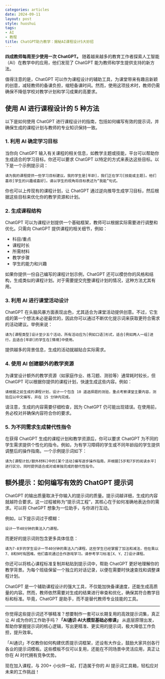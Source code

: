 ```yaml
---
categories: articles
date: 2024-09-11
layout: post
style: huoshui
tags:
- AI
- 教程
title: ChatGPT助力教学：揭秘AI课程设计5大妙招
---
```


**四成教师每周至少使用一次 ChatGPT。** 随着越来越多的教育工作者探索人工智能（AI）在教学中的应用，他们发现了 ChatGPT 能为教师和学生提供支持的新方法。

值得注意的是，ChatGPT 可以作为课程设计的辅助工具，为课堂带来有趣且新颖的创意，减轻教师的备课负担，缩短备课时间。然而，使用这项技术时，教师仍需确保不降低学校对教学计划和学习成果的高要求。

## 使用 AI 进行课程设计的 5 种方法

以下是如何使用 ChatGPT 进行课程设计的指南，包括如何编写有效的提示词，并确保生成的课程计划与教师的专业知识保持一致。

### 1. 利用 AI 确定学习目标

当你向 ChatGPT 输入有关课程的相关信息，如教学主题或技能，平台可以帮助你生成适合的学习目标。你还可以要求 ChatGPT 以特定的方式来表达这些目标。以下是一个示例提示词：

`
请为我的课程提供一些学习目标建议。我的学生是[年龄]，我们正在学习[技能或主题]。他们喜欢[学生的兴趣或喜好]。请以学生的视角将目标表述为“我能”句式。
`

你也可以上传现有的课程计划，让 ChatGPT 通过逆向推导生成学习目标，然后根据这些目标来优化你的教学资源和计划。

### 2. 生成课程结构

ChatGPT 可以为课程计划提供一个基础框架，教师可以根据实际需要进行调整和优化。只需向 ChatGPT 提供课程的相关细节，例如：

-   科目/重点
-   课程时长
-   所需材料
-   教学步骤
-   学生的能力和兴趣

如果你提供一份自己编写的课程计划示例，ChatGPT 还可以模仿你的风格和结构，生成类似的课程计划。对于需要提交完整课程计划的情况，这种方法尤其有用。

### 3. 利用 AI 进行课堂活动设计

ChatGPT 在头脑风暴方面表现出色，尤其适合为课堂活动提供创意。不过，它生成的第一个想法未必是最优的，因此你可以通过不断优化提示词来获取更符合需求的活动建议。举例来说：

`
请为[课程类型]设计至少五个活动，所有活动应为[例如口语]形式，适合[例如两人一组]进行，且适合[年龄]的学生在[情境]中使用。
`

提供越多的背景信息，生成的活动就越贴合实际需求。

### 4. 使用 AI 创建额外的教学资源

为课堂设计额外的教学资源（如家庭作业、练习题、测验等）通常耗时较长，但 ChatGPT 可以根据你提供的课程计划，快速生成这些内容。例如：

`
请根据之前生成的课程计划，设计一个包含 10 道选择题的测验，重点考察课堂主要内容，测验应以中文编写，并在 15 分钟内完成。
`

请注意，生成的内容需要仔细检查，因为 ChatGPT 仍可能出现错误。在使用前，务必校对并确保内容符合你的要求。

### 5. 为不同需求生成替代性指令

在获得 ChatGPT 生成的课程计划和教学资源后，你可以要求 ChatGPT 为不同的学生需求提供个性化的指令。例如，为有学习障碍的学生或不同年龄段的学生提供调整后的操作指南。一个示例提示词如下：

`
请为[课程计划/额外材料]中的[某个活动]编写逐步操作指南，并根据[5岁和7岁的阅读水平]进行区分。同时提供适合成对或单独完成的替代性指令。
`

## 额外提示：如何编写有效的 ChatGPT 提示词

ChatGPT 的输出质量取决于你输入的提示词的质量。提示词越详细，生成的内容就越符合要求。这一过程被称为“提示词工程”，其核心在于如何准确地表达你的需求。可以将 ChatGPT 想象为一位助手，与你进行互动。

例如，以下提示词过于模糊：

`
设计一节40分钟的乘法入门课程。
`

而更好的提示词则包含更多具体信息：

`
请为7-8岁的学生设计一节40分钟的乘法入门课程。这些学生已经掌握了加法和减法，但在乘以7、8和9时有困难。他们喜欢通过合作游戏学习。请参考学习标准[X、Y、Z]设计课程。
`

你还可以将核心课程标准复制并粘贴到提示词中，帮助 ChatGPT 更好地理解你的教学背景。为每个班级保留一个独立的对话记录，以便在需要时快速查找和调整课程计划。

ChatGPT 是一个辅助课程设计的强大工具，不仅能加快备课速度，还能生成高质量的内容。然而，教师依然需要对生成的结果进行审查和优化，确保其符合教学目标和标准。毕竟，ChatGPT 是助手，而不是替代教师专业技能的工具。

---

你觉得这些提示词还不够精准？想要制作一套可以长期复用的高效提示词集，真正让 AI 成为你的工作助手吗？**「AI通识·AI大模型基础必修课」** 从底层原理出发，帮助你掌握提示词的核心逻辑，写出更精准、更实用的提示词，极大降低工作负担，提升效率。

「AI通识」不仅教你如何构建优质提示词框架，还设有大作业，鼓励大家共创各行各业的提示词模板。这些模板不仅可以复用，还能在不同场景中灵活应用，真正让你在 AI 时代拥有竞争优势。

现在加入课程，与 200+ 小伙伴一起，打造属于你的 AI 提示词工具箱，轻松应对未来的工作挑战！